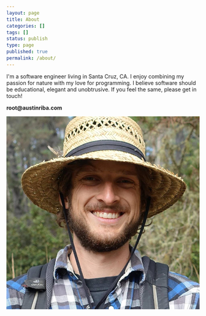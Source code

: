 ```yaml
---
layout: page
title: About
categories: []
tags: []
status: publish
type: page
published: true
permalink: /about/
---
```

<div class="row">
    <div class="col-md-8">
    <p>I'm a software engineer living in Santa Cruz, CA. I enjoy combining my
    passion for nature with my love for programming. I believe software should
    be educational, elegant and unobtrusive. If you feel the same, please get
    in touch!</p>
    <p><strong>root@austinriba.com</strong></p>
</div>
<div class="col-md-4">
    <img src="/img/me.jpg">
</div>
</div>
